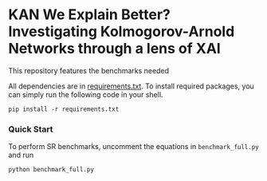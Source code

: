 # KAN We Explain Better? Investigating Kolmogorov-Arnold Networks through a lens of XAI

This repository features the benchmarks needed 



All dependencies are in [requirements.txt](requirements.txt). 
To install required packages, you can simply run the following code in your shell.
```
pip install -r requirements.txt
```

### Quick Start

To perform SR benchmarks, uncomment the equations in ```benchmark_full.py``` and run
```batch
python benchmark_full.py
```

